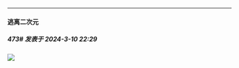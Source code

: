 ﻿
*****

####  逃离二次元  
##### 473#       发表于 2024-3-10 22:29

<img src="https://p.sda1.dev/16/f5582ea9bb47478c92a6353f040c13db/IMG_86F8603C206A40FB55A525FC36C3E224.png" referrerpolicy="no-referrer">

